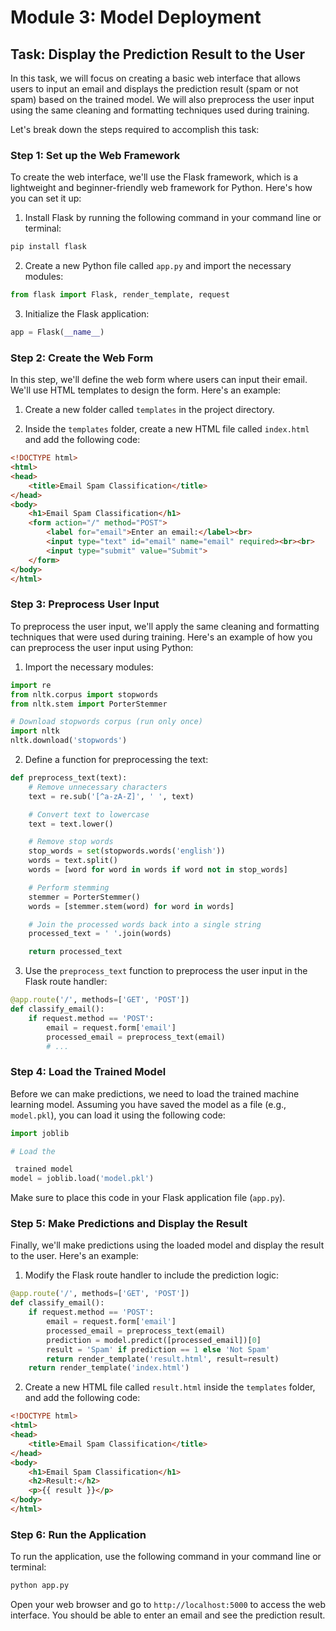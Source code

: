 # Module 3: Model Deployment

## Task: Display the Prediction Result to the User

In this task, we will focus on creating a basic web interface that allows users to input an email and displays the prediction result (spam or not spam) based on the trained model. We will also preprocess the user input using the same cleaning and formatting techniques used during training.

Let's break down the steps required to accomplish this task:

### Step 1: Set up the Web Framework

To create the web interface, we'll use the Flask framework, which is a lightweight and beginner-friendly web framework for Python. Here's how you can set it up:

1. Install Flask by running the following command in your command line or terminal:

```bash
pip install flask
```

2. Create a new Python file called `app.py` and import the necessary modules:

```python
from flask import Flask, render_template, request
```

3. Initialize the Flask application:

```python
app = Flask(__name__)
```

### Step 2: Create the Web Form

In this step, we'll define the web form where users can input their email. We'll use HTML templates to design the form. Here's an example:

1. Create a new folder called `templates` in the project directory.

2. Inside the `templates` folder, create a new HTML file called `index.html` and add the following code:

```html
<!DOCTYPE html>
<html>
<head>
    <title>Email Spam Classification</title>
</head>
<body>
    <h1>Email Spam Classification</h1>
    <form action="/" method="POST">
        <label for="email">Enter an email:</label><br>
        <input type="text" id="email" name="email" required><br><br>
        <input type="submit" value="Submit">
    </form>
</body>
</html>
```

### Step 3: Preprocess User Input

To preprocess the user input, we'll apply the same cleaning and formatting techniques that were used during training. Here's an example of how you can preprocess the user input using Python:

1. Import the necessary modules:

```python
import re
from nltk.corpus import stopwords
from nltk.stem import PorterStemmer

# Download stopwords corpus (run only once)
import nltk
nltk.download('stopwords')
```

2. Define a function for preprocessing the text:

```python
def preprocess_text(text):
    # Remove unnecessary characters
    text = re.sub('[^a-zA-Z]', ' ', text)

    # Convert text to lowercase
    text = text.lower()

    # Remove stop words
    stop_words = set(stopwords.words('english'))
    words = text.split()
    words = [word for word in words if word not in stop_words]

    # Perform stemming
    stemmer = PorterStemmer()
    words = [stemmer.stem(word) for word in words]

    # Join the processed words back into a single string
    processed_text = ' '.join(words)

    return processed_text
```

3. Use the `preprocess_text` function to preprocess the user input in the Flask route handler:

```python
@app.route('/', methods=['GET', 'POST'])
def classify_email():
    if request.method == 'POST':
        email = request.form['email']
        processed_email = preprocess_text(email)
        # ...
```

### Step 4: Load the Trained Model

Before we can make predictions, we need to load the trained machine learning model. Assuming you have saved the model as a file (e.g., `model.pkl`), you can load it using the following code:

```python
import joblib

# Load the

 trained model
model = joblib.load('model.pkl')
```

Make sure to place this code in your Flask application file (`app.py`).

### Step 5: Make Predictions and Display the Result

Finally, we'll make predictions using the loaded model and display the result to the user. Here's an example:

1. Modify the Flask route handler to include the prediction logic:

```python
@app.route('/', methods=['GET', 'POST'])
def classify_email():
    if request.method == 'POST':
        email = request.form['email']
        processed_email = preprocess_text(email)
        prediction = model.predict([processed_email])[0]
        result = 'Spam' if prediction == 1 else 'Not Spam'
        return render_template('result.html', result=result)
    return render_template('index.html')
```

2. Create a new HTML file called `result.html` inside the `templates` folder, and add the following code:

```html
<!DOCTYPE html>
<html>
<head>
    <title>Email Spam Classification</title>
</head>
<body>
    <h1>Email Spam Classification</h1>
    <h2>Result:</h2>
    <p>{{ result }}</p>
</body>
</html>
```

### Step 6: Run the Application

To run the application, use the following command in your command line or terminal:

```bash
python app.py
```

Open your web browser and go to `http://localhost:5000` to access the web interface. You should be able to enter an email and see the prediction result.

